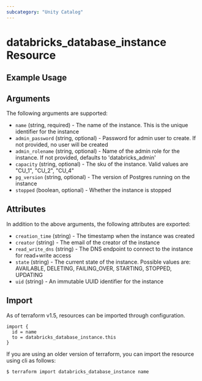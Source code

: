```yaml
---
subcategory: "Unity Catalog"
---
```

# databricks_database_instance Resource


## Example Usage


## Arguments
The following arguments are supported:
* `name` (string, required) - The name of the instance. This is the unique identifier for the instance
* `admin_password` (string, optional) - Password for admin user to create. If not provided, no user will be created
* `admin_rolename` (string, optional) - Name of the admin role for the instance. If not provided, defaults to 'databricks_admin'
* `capacity` (string, optional) - The sku of the instance. Valid values are "CU_1", "CU_2", "CU_4"
* `pg_version` (string, optional) - The version of Postgres running on the instance
* `stopped` (boolean, optional) - Whether the instance is stopped

## Attributes
In addition to the above arguments, the following attributes are exported:
* `creation_time` (string) - The timestamp when the instance was created
* `creator` (string) - The email of the creator of the instance
* `read_write_dns` (string) - The DNS endpoint to connect to the instance for read+write access
* `state` (string) - The current state of the instance. Possible values are: AVAILABLE, DELETING, FAILING_OVER, STARTING, STOPPED, UPDATING
* `uid` (string) - An immutable UUID identifier for the instance

## Import
As of terraform v1.5, resources can be imported through configuration.
```hcl
import {
  id = name
  to = databricks_database_instance.this
}
```

If you are using an older version of terraform, you can import the resource using cli as follows:
```sh
$ terraform import databricks_database_instance name
```